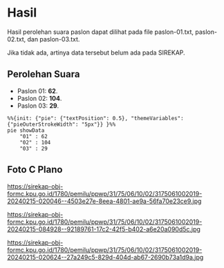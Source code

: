 # Hasil

Hasil perolehan suara paslon dapat dilihat pada file paslon-01.txt, paslon-02.txt, dan paslon-03.txt.

Jika tidak ada, artinya data tersebut belum ada pada SIREKAP.

## Perolehan Suara

 * Paslon 01: **62**.
 * Paslon 02: **104**.
 * Paslon 03: **29**.

```mermaid
%%{init: {"pie": {"textPosition": 0.5}, "themeVariables": {"pieOuterStrokeWidth": "5px"}} }%%
pie showData
    "01" : 62
    "02" : 104
    "03" : 29
```
## Foto C Plano

https://sirekap-obj-formc.kpu.go.id/1780/pemilu/ppwp/31/75/06/10/02/3175061002019-20240215-020046--4503e27e-8eea-4801-ae9a-56fa70e23ce9.jpg

https://sirekap-obj-formc.kpu.go.id/1780/pemilu/ppwp/31/75/06/10/02/3175061002019-20240215-084928--92189761-17c2-42f5-b402-a6e20a090d5c.jpg

https://sirekap-obj-formc.kpu.go.id/1780/pemilu/ppwp/31/75/06/10/02/3175061002019-20240215-020624--27a249c5-829d-404d-ab67-2690b73a1d9a.jpg
